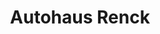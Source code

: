 ---
title: "Autohaus Renck"
url: /mannheim/autohaus-renck-christian-friedrich-schwan-strasse/
shop: Autohaus
---